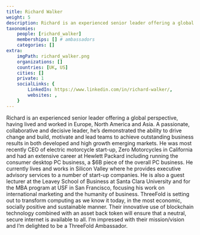 ```yaml
---
title: Richard Walker
weight: 5
description: Richard is an experienced senior leader offering a global perspective, having lived and worked in Europe, North America and Asia.
taxonomies:
    people: [richard_walker]
    memberships: [] # ambassadors
    categories: []
extra:
    imgPath: richard_walker.png
    organizations: []
    countries: [UK, US]
    cities: []
    private: 1
    socialLinks: {
        LinkedIn: https://www.linkedin.com/in/richard-walker/,
        websites: ,
    }
---
```


Richard is an experienced senior leader offering a global perspective, having lived and worked in Europe, North America and Asia. A passionate, collaborative and decisive leader, he’s demonstrated the ability to drive change and build, motivate and lead teams to achieve outstanding business results in both developed and high growth emerging markets. He was most recently CEO of electric motorcycle start-up, Zero Motorcycles in California and had an extensive career at Hewlett Packard including running the consumer desktop PC business, a $6B piece of the overall PC business. He currently lives and works in Silicon Valley where he provides executive advisory services to a number of start-up companies. He is also a guest lecturer at the Leavey School of Business at Santa Clara University and for the MBA program at USF in San Francisco, focusing his work on international marketing and the humanity of business. ThreeFold is setting out to transform computing as we know it today, in the most economic, socially positive and sustainable manner. Their innovative use of blockchain technology combined with an asset back token will ensure that a neutral, secure internet is available to all. I’m impressed with their mission/vision and I’m delighted to be a ThreeFold Ambassador.
